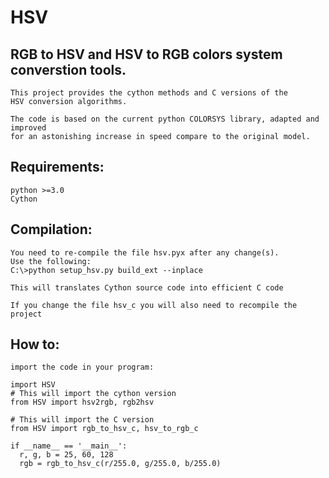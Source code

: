 # HSV

## RGB to HSV and HSV to RGB colors system converstion tools.
```
This project provides the cython methods and C versions of the 
HSV conversion algorithms.

The code is based on the current python COLORSYS library, adapted and improved 
for an astonishing increase in speed compare to the original model.

```
## Requirements: 
```
python >=3.0  
Cython 
```
## Compilation:
```
You need to re-compile the file hsv.pyx after any change(s). 
Use the following:
C:\>python setup_hsv.py build_ext --inplace

This will translates Cython source code into efficient C code

If you change the file hsv_c you will also need to recompile the project 
```
## How to:
```
import the code in your program:

import HSV
# This will import the cython version 
from HSV import hsv2rgb, rgb2hsv

# This will import the C version 
from HSV import rgb_to_hsv_c, hsv_to_rgb_c

if __name__ == '__main__':
  r, g, b = 25, 60, 128
  rgb = rgb_to_hsv_c(r/255.0, g/255.0, b/255.0)


```
